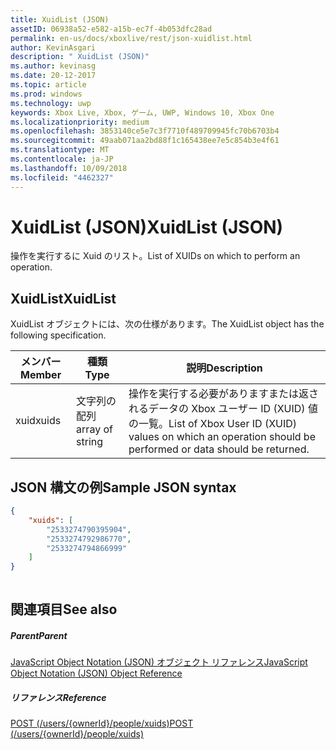 ```yaml
---
title: XuidList (JSON)
assetID: 06938a52-e582-a15b-ec7f-4b053dfc28ad
permalink: en-us/docs/xboxlive/rest/json-xuidlist.html
author: KevinAsgari
description: " XuidList (JSON)"
ms.author: kevinasg
ms.date: 20-12-2017
ms.topic: article
ms.prod: windows
ms.technology: uwp
keywords: Xbox Live, Xbox, ゲーム, UWP, Windows 10, Xbox One
ms.localizationpriority: medium
ms.openlocfilehash: 3853140ce5e7c3f7710f489709945fc70b6703b4
ms.sourcegitcommit: 49aab071aa2bd88f1c165438ee7e5c854b3e4f61
ms.translationtype: MT
ms.contentlocale: ja-JP
ms.lasthandoff: 10/09/2018
ms.locfileid: "4462327"
---
```

# <a name="xuidlist-json"></a><span data-ttu-id="d8280-104">XuidList (JSON)</span><span class="sxs-lookup"><span data-stu-id="d8280-104">XuidList (JSON)</span></span>
<span data-ttu-id="d8280-105">操作を実行するに Xuid のリスト。</span><span class="sxs-lookup"><span data-stu-id="d8280-105">List of XUIDs on which to perform an operation.</span></span> 
<a id="ID4EN"></a>

 
## <a name="xuidlist"></a><span data-ttu-id="d8280-106">XuidList</span><span class="sxs-lookup"><span data-stu-id="d8280-106">XuidList</span></span>
 
<span data-ttu-id="d8280-107">XuidList オブジェクトには、次の仕様があります。</span><span class="sxs-lookup"><span data-stu-id="d8280-107">The XuidList object has the following specification.</span></span>
 
| <span data-ttu-id="d8280-108">メンバー</span><span class="sxs-lookup"><span data-stu-id="d8280-108">Member</span></span>| <span data-ttu-id="d8280-109">種類</span><span class="sxs-lookup"><span data-stu-id="d8280-109">Type</span></span>| <span data-ttu-id="d8280-110">説明</span><span class="sxs-lookup"><span data-stu-id="d8280-110">Description</span></span>| 
| --- | --- | --- | 
| <span data-ttu-id="d8280-111">xuid</span><span class="sxs-lookup"><span data-stu-id="d8280-111">xuids</span></span>| <span data-ttu-id="d8280-112">文字列の配列</span><span class="sxs-lookup"><span data-stu-id="d8280-112">array of string</span></span>| <span data-ttu-id="d8280-113">操作を実行する必要がありますまたは返されるデータの Xbox ユーザー ID (XUID) 値の一覧。</span><span class="sxs-lookup"><span data-stu-id="d8280-113">List of Xbox User ID (XUID) values on which an operation should be performed or data should be returned.</span></span>| 
  
<a id="ID4EMB"></a>

 
## <a name="sample-json-syntax"></a><span data-ttu-id="d8280-114">JSON 構文の例</span><span class="sxs-lookup"><span data-stu-id="d8280-114">Sample JSON syntax</span></span>
 

```json
{
    "xuids": [
        "2533274790395904", 
        "2533274792986770", 
        "2533274794866999"
    ]
}
    
```

  
<a id="ID4EVB"></a>

 
## <a name="see-also"></a><span data-ttu-id="d8280-115">関連項目</span><span class="sxs-lookup"><span data-stu-id="d8280-115">See also</span></span>
 
<a id="ID4EXB"></a>

 
##### <a name="parent"></a><span data-ttu-id="d8280-116">Parent</span><span class="sxs-lookup"><span data-stu-id="d8280-116">Parent</span></span> 

[<span data-ttu-id="d8280-117">JavaScript Object Notation (JSON) オブジェクト リファレンス</span><span class="sxs-lookup"><span data-stu-id="d8280-117">JavaScript Object Notation (JSON) Object Reference</span></span>](atoc-xboxlivews-reference-json.md)

  
<a id="ID4EBC"></a>

 
##### <a name="reference"></a><span data-ttu-id="d8280-118">リファレンス</span><span class="sxs-lookup"><span data-stu-id="d8280-118">Reference</span></span> 

[<span data-ttu-id="d8280-119">POST (/users/{ownerId}/people/xuids)</span><span class="sxs-lookup"><span data-stu-id="d8280-119">POST (/users/{ownerId}/people/xuids)</span></span>](../uri/people/uri-usersowneridpeoplexuidspost.md)

   